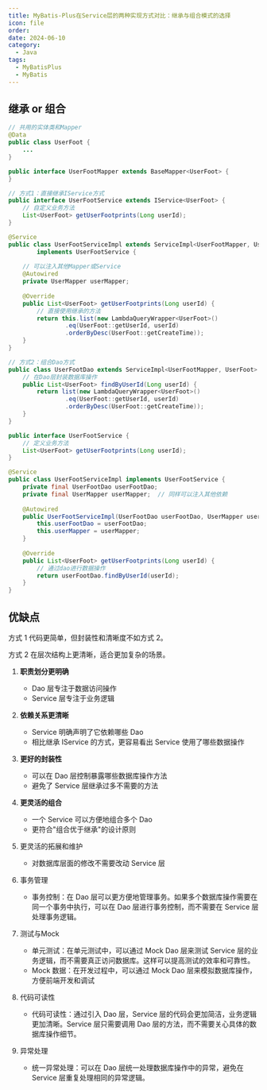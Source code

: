 ```yaml
---
title: MyBatis-Plus在Service层的两种实现方式对比：继承与组合模式的选择
icon: file
order: 
date: 2024-06-10
category:
  - Java
tags:
  - MyBatisPlus
  - MyBatis
---
```

## 继承 or 组合

```java
// 共用的实体类和Mapper
@Data
public class UserFoot {
    ...
}

public interface UserFootMapper extends BaseMapper<UserFoot> {
}

// 方式1：直接继承IService方式
public interface UserFootService extends IService<UserFoot> {
    // 自定义业务方法
    List<UserFoot> getUserFootprints(Long userId);
}

@Service
public class UserFootServiceImpl extends ServiceImpl<UserFootMapper, UserFoot> 
        implements UserFootService {
    
    // 可以注入其他Mapper或Service
    @Autowired
    private UserMapper userMapper;
    
    @Override
    public List<UserFoot> getUserFootprints(Long userId) {
        // 直接使用继承的方法
        return this.list(new LambdaQueryWrapper<UserFoot>()
                .eq(UserFoot::getUserId, userId)
                .orderByDesc(UserFoot::getCreateTime));
    }
}

// 方式2：组合Dao方式
public class UserFootDao extends ServiceImpl<UserFootMapper, UserFoot> {
    // 在Dao层封装数据库操作
    public List<UserFoot> findByUserId(Long userId) {
        return list(new LambdaQueryWrapper<UserFoot>()
                .eq(UserFoot::getUserId, userId)
                .orderByDesc(UserFoot::getCreateTime));
    }
}

public interface UserFootService {
    // 定义业务方法
    List<UserFoot> getUserFootprints(Long userId);
}

@Service
public class UserFootServiceImpl implements UserFootService {
    private final UserFootDao userFootDao;
    private final UserMapper userMapper;  // 同样可以注入其他依赖
    
    @Autowired
    public UserFootServiceImpl(UserFootDao userFootDao, UserMapper userMapper) {
        this.userFootDao = userFootDao;
        this.userMapper = userMapper;
    }
    
    @Override
    public List<UserFoot> getUserFootprints(Long userId) {
        // 通过dao进行数据操作
        return userFootDao.findByUserId(userId);
    }
}
```

## 优缺点
方式 1 代码更简单，但封装性和清晰度不如方式 2。

方式 2 在层次结构上更清晰，适合更加复杂的场景。

1. **职责划分更明确**
   - Dao 层专注于数据访问操作
   - Service 层专注于业务逻辑

2. **依赖关系更清晰**
   - Service 明确声明了它依赖哪些 Dao
   - 相比继承 IService 的方式，更容易看出 Service 使用了哪些数据操作

3. **更好的封装性**
   - 可以在 Dao 层控制暴露哪些数据库操作方法
   - 避免了 Service 层继承过多不需要的方法

4. **更灵活的组合**
   - 一个 Service 可以方便地组合多个 Dao
   - 更符合"组合优于继承"的设计原则

5. 更灵活的拓展和维护
	- 对数据库层面的修改不需要改动 Service 层

6. 事务管理
	- 事务控制：在 Dao 层可以更方便地管理事务。如果多个数据库操作需要在同一个事务中执行，可以在 Dao 层进行事务控制，而不需要在 Service 层处理事务逻辑。

7. 测试与Mock
	- 单元测试：在单元测试中，可以通过 Mock Dao 层来测试 Service 层的业务逻辑，而不需要真正访问数据库。这样可以提高测试的效率和可靠性。
	- Mock 数据：在开发过程中，可以通过 Mock Dao 层来模拟数据库操作，方便前端开发和调试

8. 代码可读性
	- 代码可读性：通过引入 Dao 层，Service 层的代码会更加简洁，业务逻辑更加清晰。Service 层只需要调用 Dao 层的方法，而不需要关心具体的数据库操作细节。

9. 异常处理
	- 统一异常处理：可以在 Dao 层统一处理数据库操作中的异常，避免在 Service 层重复处理相同的异常逻辑。



